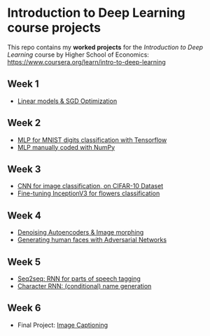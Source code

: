 # Introduction to Deep Learning course projects
This repo contains my **worked projects** for the _Introduction to Deep Learning_ course by
Higher School of Economics:
https://www.coursera.org/learn/intro-to-deep-learning

## Week 1
- [Linear models & SGD Optimization](week1/week01_pa.ipynb)

## Week 2
- [MLP for MNIST digits classification with Tensorflow](week2/v2/digits_classification.ipynb)
- [MLP manually coded with NumPy](week2/NumpyNN%20(honor).ipynb)

## Week 3
- [CNN for image classification, on CIFAR-10 Dataset](week3/week3_task1_first_cnn_cifar10_clean.ipynb)
- [Fine-tuning InceptionV3 for flowers classification](week3/week3_task2_fine_tuning_clean.ipynb)

## Week 4
- [Denoising Autoencoders & Image morphing](week4/Autoencoders-task.ipynb)
- [Generating human faces with Adversarial Networks](week4/Adversarial-task.ipynb)

## Week 5
- [Seq2seq: RNN for parts of speech tagging](week5/POS-task.ipynb)
- [Character RNN: (conditional) name generation](week5/RNN-task.ipynb)

## Week 6
- Final Project: [Image Captioning](week6/week6_final_project_image_captioning.ipynb)
